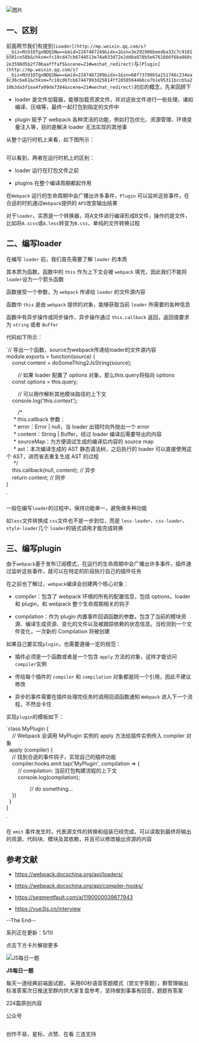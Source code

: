 ![图片](https://mmbiz.qpic.cn/mmbiz_png/gH31uF9VIibRJtHcYdbquCZnkqhPtUPicE0AtyF9tX5GU4jSY2CGhI2WNsNVtHbb5qTq2Hrt2F6oodYpAZOjC05A/640?wx_fmt=png&tp=webp&wxfrom=5&wx_lazy=1&wx_co=1)

## 一、区别

前面两节我们有提到`[Loader](http://mp.weixin.qq.com/s?__biz=MzU1OTgxNDQ1Nw==&mid=2247487249&idx=2&sn=3e292986beedba33c7c9181b501ce58b&chksm=fc10cd47cb6744513e74a033d72e2ddba878b5e6761666f6ba860c2e3598d5b2f70baafffaf5&scene=21#wechat_redirect)`与`[Plugin](http://mp.weixin.qq.com/s?__biz=MzU1OTgxNDQ1Nw==&mid=2247487289&idx=1&sn=68f73708b5a151746c234ea8c36cbe61&chksm=fc10cd6fcb67447993d25814ff2850564466ce7b1e95311bccb5a210b3da5f1ea4fa99de7384&scene=21#wechat_redirect)`对应的概念，先来回顾下

-   loader 是文件加载器，能够加载资源文件，并对这些文件进行一些处理，诸如编译、压缩等，最终一起打包到指定的文件中
    
-   plugin 赋予了 webpack 各种灵活的功能，例如打包优化、资源管理、环境变量注入等，目的是解决 loader 无法实现的其他事
    

从整个运行时机上来看，如下图所示：

![图片](data:image/gif;base64,iVBORw0KGgoAAAANSUhEUgAAAAEAAAABCAYAAAAfFcSJAAAADUlEQVQImWNgYGBgAAAABQABh6FO1AAAAABJRU5ErkJggg==)

可以看到，两者在运行时机上的区别：

-   loader 运行在打包文件之前
    
-   plugins 在整个编译周期都起作用
    

在`Webpack` 运行的生命周期中会广播出许多事件，`Plugin` 可以监听这些事件，在合适的时机通过`Webpack`提供的 `API`改变输出结果

对于`loader`，实质是一个转换器，将A文件进行编译形成B文件，操作的是文件，比如将`A.scss`或`A.less`转变为`B.css`，单纯的文件转换过程

## 二、编写loader

在编写 `loader` 前，我们首先需要了解 `loader` 的本质

其本质为函数，函数中的 `this` 作为上下文会被 `webpack` 填充，因此我们不能将 `loader`设为一个箭头函数

函数接受一个参数，为 `webpack` 传递给 `loader` 的文件源内容

函数中 `this` 是由 `webpack` 提供的对象，能够获取当前 `loader` 所需要的各种信息

函数中有异步操作或同步操作，异步操作通过 `this.callback` 返回，返回值要求为 `string` 或者 `Buffer`

代码如下所示：

`// 导出一个函数，source为webpack传递给loader的文件源内容  
module.exports = function(source) {  
    const content = doSomeThing2JsString(source);

        // 如果 loader 配置了 options 对象，那么this.query将指向 options  
    const options = this.query;

        // 可以用作解析其他模块路径的上下文  
    console.log('this.context');

        /*  
     * this.callback 参数：  
     * error：Error | null，当 loader 出错时向外抛出一个 error  
     * content：String | Buffer，经过 loader 编译后需要导出的内容  
     * sourceMap：为方便调试生成的编译后内容的 source map  
     * ast：本次编译生成的 AST 静态语法树，之后执行的 loader 可以直接使用这个 AST，进而省去重复生成 AST 的过程  
     */  
    this.callback(null, content); // 异步  
    return content; // 同步  
}

`

一般在编写`loader`的过程中，保持功能单一，避免做多种功能

如`less`文件转换成 `css`文件也不是一步到位，而是 `less-loader`、`css-loader`、`style-loader`几个 `loader`的链式调用才能完成转换

## 三、编写plugin

由于`webpack`基于发布订阅模式，在运行的生命周期中会广播出许多事件，插件通过监听这些事件，就可以在特定的阶段执行自己的插件任务

在之前也了解过，`webpack`编译会创建两个核心对象：

-   compiler：包含了 webpack 环境的所有的配置信息，包括 options，loader 和 plugin，和 webpack 整个生命周期相关的钩子
    
-   compilation：作为 plugin 内置事件回调函数的参数，包含了当前的模块资源、编译生成资源、变化的文件以及被跟踪依赖的状态信息。当检测到一个文件变化，一次新的 Compilation 将被创建
    

如果自己要实现`plugin`，也需要遵循一定的规范：

-   插件必须是一个函数或者是一个包含 `apply` 方法的对象，这样才能访问`compiler`实例
    
-   传给每个插件的 `compiler` 和 `compilation` 对象都是同一个引用，因此不建议修改
    
-   异步的事件需要在插件处理完任务时调用回调函数通知 `Webpack` 进入下一个流程，不然会卡住
    

实现`plugin`的模板如下：

`class MyPlugin {  
    // Webpack 会调用 MyPlugin 实例的 apply 方法给插件实例传入 compiler 对象  
  apply (compiler) {  
    // 找到合适的事件钩子，实现自己的插件功能  
    compiler.hooks.emit.tap('MyPlugin', compilation => {  
        // compilation: 当前打包构建流程的上下文  
        console.log(compilation);

                // do something...  
    })  
  }  
}

`

在 `emit` 事件发生时，代表源文件的转换和组装已经完成，可以读取到最终将输出的资源、代码块、模块及其依赖，并且可以修改输出资源的内容

## 参考文献

-   https://webpack.docschina.org/api/loaders/
    
-   https://webpack.docschina.org/api/compiler-hooks/
    
-   https://segmentfault.com/a/1190000039877943
    
-   https://vue3js.cn/interview
    

--The End--

系列正在更新：5/10

点击下方卡片解锁更多

![JS每日一题](http://mmbiz.qpic.cn/mmbiz_png/gH31uF9VIibR1zyictLmupbzrdsFTbiamzNlMsjqhtT5GCIu6WmqOUaHFdSDWvTpU5pRpe56YKqELdiaZxmSt3fEUA/0?wx_fmt=png)

**JS每日一题**

每天一道经典前端面试题， 采用60秒语音答题模式（禁文字答题），群管理输出标准答案次日推送至群内供大家复盘参考，坚持做到事事有回音，题题有答案

224篇原创内容

公众号

![图片](data:image/gif;base64,iVBORw0KGgoAAAANSUhEUgAAAAEAAAABCAYAAAAfFcSJAAAADUlEQVQImWNgYGBgAAAABQABh6FO1AAAAABJRU5ErkJggg==)

创作不易，星标、点赞、在看 三连支持